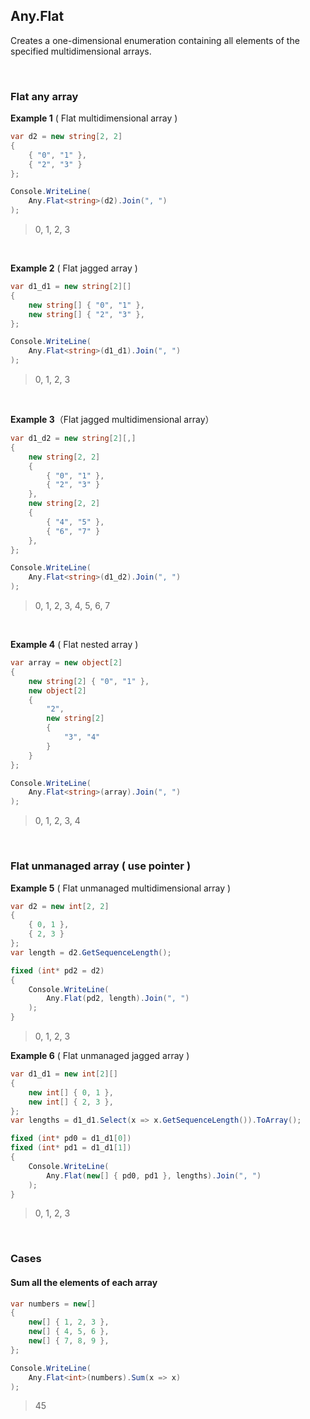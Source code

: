 ## Any.Flat

Creates a one-dimensional enumeration containing all elements of the specified multidimensional arrays.

<br/>

### Flat any array

**Example 1** ( Flat multidimensional array )

```csharp
var d2 = new string[2, 2]
{
    { "0", "1" },
    { "2", "3" }
};

Console.WriteLine(
    Any.Flat<string>(d2).Join(", ")
);
```

> 0, 1, 2, 3

<br/>

**Example 2** ( Flat jagged array )

```csharp
var d1_d1 = new string[2][]
{
    new string[] { "0", "1" },
    new string[] { "2", "3" },
};

Console.WriteLine(
    Any.Flat<string>(d1_d1).Join(", ")
);
```

> 0, 1, 2, 3

<br/>

**Example 3**（Flat jagged multidimensional array）

```csharp
var d1_d2 = new string[2][,]
{
    new string[2, 2]
    {
        { "0", "1" },
        { "2", "3" }
    },
    new string[2, 2]
    {
        { "4", "5" },
        { "6", "7" }
    },
};

Console.WriteLine(
	Any.Flat<string>(d1_d2).Join(", ")
);
```

> 0, 1, 2, 3, 4, 5, 6, 7

<br/>

**Example 4** ( Flat nested array )

```csharp
var array = new object[2]
{
    new string[2] { "0", "1" },
    new object[2]
    {
        "2",
        new string[2]
        {
            "3", "4"
        }
    }
};

Console.WriteLine(
    Any.Flat<string>(array).Join(", ")
);
```

> 0, 1, 2, 3, 4

<br/>

### Flat unmanaged array ( use pointer )

**Example 5** ( Flat unmanaged multidimensional array )

```csharp
var d2 = new int[2, 2]
{
    { 0, 1 },
    { 2, 3 }
};
var length = d2.GetSequenceLength();

fixed (int* pd2 = d2)
{
    Console.WriteLine(
        Any.Flat(pd2, length).Join(", ")
    );
}
```

> 0, 1, 2, 3

**Example 6** ( Flat unmanaged jagged array )

```csharp
var d1_d1 = new int[2][]
{
    new int[] { 0, 1 },
    new int[] { 2, 3 },
};
var lengths = d1_d1.Select(x => x.GetSequenceLength()).ToArray();

fixed (int* pd0 = d1_d1[0])
fixed (int* pd1 = d1_d1[1])
{
    Console.WriteLine(
        Any.Flat(new[] { pd0, pd1 }, lengths).Join(", ")
    );
}
```

> 0, 1, 2, 3

<br/>

### Cases

#### Sum all the elements of each array

```csharp
var numbers = new[]
{
    new[] { 1, 2, 3 },
    new[] { 4, 5, 6 },
    new[] { 7, 8, 9 },
};

Console.WriteLine(
    Any.Flat<int>(numbers).Sum(x => x)
);
```

>45

<br/>


